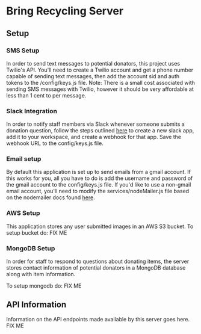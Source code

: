 # Bring Recycling Server

## Setup

### SMS Setup

In order to send text messages to potential donators, this project uses Twilio's API. You'll need to create a Twilio account and get a phone number capable of sending text messages, then add the account sid and auth tokens to the /config/keys.js file.
Note: There is a small cost associated with sending SMS messages with Twilio, however it should be very affordable at less than 1 cent to per message.

### Slack Integration

In order to notify staff members via Slack whenever someone submits a donation question, follow the steps outlined [here](https://api.slack.com/messaging/webhooks) to create a new slack app, add it to your workspace, and create a webhook for that app. Save the webhook URL to the config/keys.js file.

### Email setup

By default this application is set up to send emails from a gmail account. If this works for you, all you have to do is add the username and password of the gmail account to the config/keys.js file. If you'd like to use a non-gmail email account, you'll need to modify the services/nodeMailer.js file based on the nodemailer docs found [here](https://nodemailer.com/about/).

### AWS Setup 

This application stores any user submitted images in an AWS S3 bucket. To setup bucket do: FIX ME

### MongoDB Setup

In order for staff to respond to questions about donating items, the server stores contact information of potential donators in a MongoDB database along with item information.

To setup mongodb do: FIX ME

## API Information

Information on the API endpoints made available by this server goes here. FIX ME

